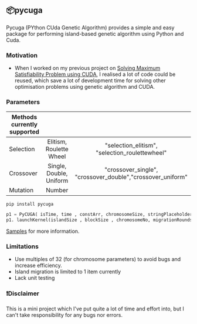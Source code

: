 ## 📦pycuga

Pycuga (PYthon CUda Genetic Algorithm) provides a simple and easy package for performing island-based genetic algorithm using Python and Cuda.

### Motivation
- When I worked on my previous project on [Solving Maximum Satisfiability Problem using CUDA](https://github.com/issacto/cuda-maxsat), I realised a lot of code could be reused, which save a lot of development time for solving other optimisation problems using genetic algorithm and CUDA. 


### Parameters

| Methods currently supported |  | |
| ------------- |:-------------:|:-------------:|
| Selection     | Elitism, Roulette Wheel | "selection_elitism", "selection_roulettewheel" |
| Crossover     | Single, Double, Uniform|"crossover_single", "crossover_double","crossover_uniform"|
| Mutation      | Number     ||



```
pip install pycuga
```

```python
p1 = PyCUGA( isTime, time , constArr, chromosomeSize, stringPlaceholder,mutationNumber , selectionMode, crossoverMode)
p1. launchKernel(islandSize , blockSize , chromosomeNo, migrationRounds,rounds)
```

[Samples](https://github.com/issacto/PyCuGa/tree/main/samples) for more information.


### Limitations
* Use multiples of 32 (for chromosome parameters) to avoid bugs and increase efficiency.
* Island migration is limited to 1 item currently
* Lack unit testing


### ❗Disclaimer
This is a mini project which I've put quite a lot of time and effort into, but I can't take responsibility for any bugs nor errors.
